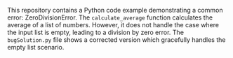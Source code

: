 This repository contains a Python code example demonstrating a common error: ZeroDivisionError. The `calculate_average` function calculates the average of a list of numbers.  However, it does not handle the case where the input list is empty, leading to a division by zero error. The `bugSolution.py` file shows a corrected version which gracefully handles the empty list scenario.